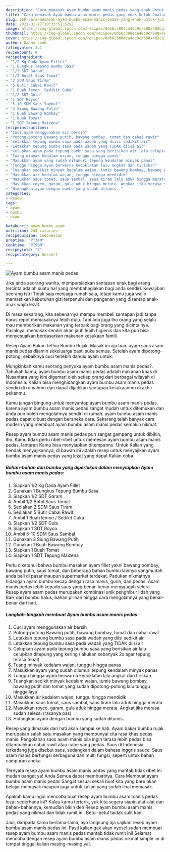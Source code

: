 ```yaml
---
description: "Cara memasak Ayam bumbu asam manis pedas yang enak Untuk Jualan"
title: "Cara memasak Ayam bumbu asam manis pedas yang enak Untuk Jualan"
slug: 160-cara-memasak-ayam-bumbu-asam-manis-pedas-yang-enak-untuk-jualan
date: 2021-01-17T10:33:51.629Z
image: https://img-global.cpcdn.com/recipes/0d56c3884ca4ec9c/680x482cq70/ayam-bumbu-asam-manis-pedas-foto-resep-utama.jpg
thumbnail: https://img-global.cpcdn.com/recipes/0d56c3884ca4ec9c/680x482cq70/ayam-bumbu-asam-manis-pedas-foto-resep-utama.jpg
cover: https://img-global.cpcdn.com/recipes/0d56c3884ca4ec9c/680x482cq70/ayam-bumbu-asam-manis-pedas-foto-resep-utama.jpg
author: Danny Lamb
ratingvalue: 3.1
reviewcount: 9
recipeingredient:
- "1/2 Kg Dada Ayam Fillet"
- "1 Bungkus Tepung Bumbu Sasa"
- "1/2 SDT Garam"
- "1/2 Botol Saus Tomat"
- "2 SDM Saus Tiram"
- "5 Butir Cabai Rawit"
- "1 Buah lemon  Sedikit Cuka"
- "1/2 SDT Gula"
- "1 SDT Royco"
- "5-10 SDM Saus Sambal"
- "3 Siung Bawang Putih"
- "1 Buah Bawang Bombay"
- "1 Buah Tomat"
- "1 SDT Tepung Maizena"
recipeinstructions:
- "Cuci ayam menggunakan air bersih"
- "Potong-potong Bawang putih, bawang bombay, tomat dan cabai rawit"
- "Letakkan tepung bumbu sasa pada wadah yang diisi sedikit air"
- "Letakkan tepung bumbu sasa pada wadah yang TIDAK diisi air"
- "Celupkan ayam pada tepung bumbu sasa yang berisikan air lalu celupkan ditepung yang kering (lakukan sebanyak 2x agar tepung terasa tebal)"
- "Tuang minyak kedalam wajan, tunggu hingga panas"
- "Masukkan ayam yang sudah dilumuri tepung kendalam minyak panas"
- "Tunggu hingga ayam berwarna kecoklatan lalu angkat dan tiriskan"
- "Tuangkan sedikit minyak kedalam wajan, tumis bawang bombay, bawang putih dan tomat yang sudah dipotong-potong lalu tunggu hingga layu"
- "Masukkan air kedalam wajan, tunggu hingga mendidik"
- "Masukkan saus tomat, saus sambal, saus tiram lalu aduk hingga merata"
- "Masukkan royco, garam, gula aduk hingga merata. Angkat jika merasa sudah selesai (rasanya pas)"
- "Hidangkan ayam dengan bumbu yang sudah ditumis.."
categories:
- Resep
tags:
- ayam
- bumbu
- asam

katakunci: ayam bumbu asam 
nutrition: 244 calories
recipecuisine: Indonesian
preptime: "PT34M"
cooktime: "PT50M"
recipeyield: "2"
recipecategory: Dessert

---
```



![Ayam bumbu asam manis pedas](https://img-global.cpcdn.com/recipes/0d56c3884ca4ec9c/680x482cq70/ayam-bumbu-asam-manis-pedas-foto-resep-utama.jpg)

Jika anda seorang wanita, mempersiapkan santapan enak bagi orang tercinta adalah suatu hal yang membahagiakan bagi anda sendiri. Kewajiban seorang istri Tidak saja menjaga rumah saja, tetapi kamu juga wajib memastikan kebutuhan gizi terpenuhi dan panganan yang disantap anak-anak wajib lezat.

Di masa  sekarang, kita sebenarnya mampu membeli santapan jadi tanpa harus repot memasaknya lebih dulu. Tapi ada juga lho orang yang selalu mau memberikan makanan yang terbaik bagi orang yang dicintainya. Pasalnya, memasak sendiri akan jauh lebih higienis dan kita pun bisa menyesuaikan berdasarkan makanan kesukaan famili. 

Resep Ayam Bakar Teflon Bumbu Rujak. Masak ini aja bun, ayam saos asam manis pedas dijamin sekeluarga pasti suka semua. Setelah ayam dipotong-potong, sebaiknya cuci terlebih dahulu ayam untuk.

Mungkinkah kamu seorang penyuka ayam bumbu asam manis pedas?. Tahukah kamu, ayam bumbu asam manis pedas adalah makanan khas di Nusantara yang kini digemari oleh setiap orang dari berbagai wilayah di Indonesia. Kalian bisa menghidangkan ayam bumbu asam manis pedas sendiri di rumahmu dan dapat dijadikan santapan kesukaanmu di akhir pekanmu.

Kamu jangan bingung untuk menyantap ayam bumbu asam manis pedas, karena ayam bumbu asam manis pedas sangat mudah untuk ditemukan dan anda pun boleh mengolahnya sendiri di rumah. ayam bumbu asam manis pedas dapat dibuat dengan beraneka cara. Sekarang telah banyak cara modern yang membuat ayam bumbu asam manis pedas semakin nikmat.

Resep ayam bumbu asam manis pedas pun sangat gampang untuk dibikin, lho. Kamu tidak perlu ribet-ribet untuk memesan ayam bumbu asam manis pedas, lantaran Kamu bisa menyiapkan ditempatmu. Untuk Kalian yang hendak menyajikannya, di bawah ini adalah resep untuk menyajikan ayam bumbu asam manis pedas yang lezat yang dapat Kalian coba.

<!--inarticleads1-->

##### Bahan-bahan dan bumbu yang diperlukan dalam menyiapkan Ayam bumbu asam manis pedas:

1. Siapkan 1/2 Kg Dada Ayam Fillet
1. Gunakan 1 Bungkus Tepung Bumbu Sasa
1. Siapkan 1/2 SDT Garam
1. Ambil 1/2 Botol Saus Tomat
1. Sediakan 2 SDM Saus Tiram
1. Sediakan 5 Butir Cabai Rawit
1. Ambil 1 Buah lemon / Sedikit Cuka
1. Siapkan 1/2 SDT Gula
1. Siapkan 1 SDT Royco
1. Ambil 5-10 SDM Saus Sambal
1. Gunakan 3 Siung Bawang Putih
1. Gunakan 1 Buah Bawang Bombay
1. Siapkan 1 Buah Tomat
1. Siapkan 1 SDT Tepung Maizena


Perlu diketahui bahwa bumbu masakan ayam fillet yakni bawang bombay, bawang putih, saus tomat, dan beberapa bahan bumbu lainnya yangmudah anda beli di pasar maupun supermarket terdekat. Padukan nikmatnya hidangan ayam bumbu kecap dengan rasa manis, gurih, dan pedas. Asam manis pedas lebih kepada saus yang benar-benar menggugah selera. Resep ayam asam pedas merupakan kombinasi unik penghibur lidah yang Baik dari bumbu halus, bahan pilihan hingga cara mengolahnya yang benar-benar dari hati. 

<!--inarticleads2-->

##### Langkah-langkah membuat Ayam bumbu asam manis pedas:

1. Cuci ayam menggunakan air bersih
1. Potong-potong Bawang putih, bawang bombay, tomat dan cabai rawit
1. Letakkan tepung bumbu sasa pada wadah yang diisi sedikit air
1. Letakkan tepung bumbu sasa pada wadah yang TIDAK diisi air
1. Celupkan ayam pada tepung bumbu sasa yang berisikan air lalu celupkan ditepung yang kering (lakukan sebanyak 2x agar tepung terasa tebal)
1. Tuang minyak kedalam wajan, tunggu hingga panas
1. Masukkan ayam yang sudah dilumuri tepung kendalam minyak panas
1. Tunggu hingga ayam berwarna kecoklatan lalu angkat dan tiriskan
1. Tuangkan sedikit minyak kedalam wajan, tumis bawang bombay, bawang putih dan tomat yang sudah dipotong-potong lalu tunggu hingga layu
1. Masukkan air kedalam wajan, tunggu hingga mendidik
1. Masukkan saus tomat, saus sambal, saus tiram lalu aduk hingga merata
1. Masukkan royco, garam, gula aduk hingga merata. Angkat jika merasa sudah selesai (rasanya pas)
1. Hidangkan ayam dengan bumbu yang sudah ditumis..


Resep yang dimasak dari hati akan sampai ke hati. Ayam bakar bumbu rujak merupakan salah satu masakan yang mempunyai cita rasa khas pedas manis. Pengolahan saos asam manis bila ingin terasa lebih pedas bisa ditambahkan cabai rawit atau cabe yang pedas. Saus di Indonesia terkadang juga disebut saos, sedangkan dalam bahasa inggris sauce. Saus asam manis berfungsi serbaguna dan multi fungsi, seperti untuk bahan campuran aneka. 

Ternyata resep ayam bumbu asam manis pedas yang mantab tidak ribet ini mudah banget ya! Anda Semua dapat membuatnya. Cara Membuat ayam bumbu asam manis pedas Sangat sesuai sekali buat kita yang baru akan belajar memasak maupun juga untuk kalian yang sudah lihai memasak.

Apakah kamu ingin mencoba buat resep ayam bumbu asam manis pedas lezat sederhana ini? Kalau kamu tertarik, yuk kita segera siapin alat-alat dan bahan-bahannya, kemudian bikin deh Resep ayam bumbu asam manis pedas yang nikmat dan tidak rumit ini. Betul-betul taidak sulit kan. 

Jadi, daripada kamu berlama-lama, ayo langsung aja sajikan resep ayam bumbu asam manis pedas ini. Pasti kalian gak akan nyesel sudah membuat resep ayam bumbu asam manis pedas mantab tidak rumit ini! Selamat mencoba dengan resep ayam bumbu asam manis pedas nikmat simple ini di tempat tinggal kalian masing-masing,ya!.

